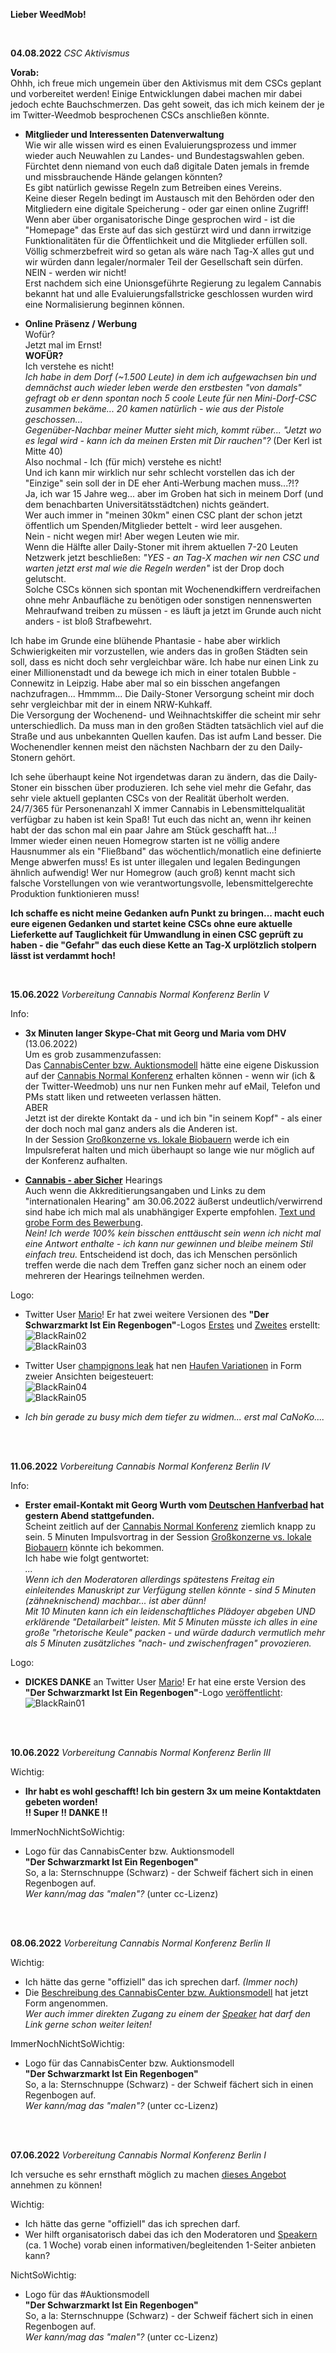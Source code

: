 **Lieber WeedMob!**  

<br>

**04.08.2022**<a id='04.08.2022'></a> *CSC Aktivismus*  

**Vorab:**  
Ohhh, ich freue mich ungemein über den Aktivismus mit dem CSCs geplant und vorbereitet werden! Einige Entwicklungen dabei machen mir dabei jedoch echte Bauchschmerzen. Das geht soweit, das ich mich keinem der je im Twitter-Weedmob besprochenen CSCs anschließen könnte.

- **Mitglieder und Interessenten Datenverwaltung**  
Wie wir alle wissen wird es einen Evaluierungsprozess und immer wieder auch Neuwahlen zu Landes- und Bundestagswahlen geben. Fürchtet denn niemand von euch daß digitale Daten jemals in fremde und missbrauchende Hände gelangen könnten?  
Es gibt natürlich gewisse Regeln zum Betreiben eines Vereins.  
Keine dieser Regeln bedingt im Austausch mit den Behörden oder den Mitgliedern eine digitale Speicherung - oder gar einen online Zugriff!
Wenn aber über organisatorische Dinge gesprochen wird - ist die "Homepage" das Erste auf das sich gestürzt wird und dann irrwitzige Funktionalitäten für die Öffentlichkeit und die Mitglieder erfüllen soll.  
Völlig schmerzbefreit wird so getan als wäre nach Tag-X alles gut und wir würden dann legaler/normaler Teil der Gesellschaft sein dürfen.  
NEIN - werden wir nicht!  
Erst nachdem sich eine Unionsgeführte Regierung zu legalem Cannabis bekannt hat und alle Evaluierungsfallstricke geschlossen wurden wird eine Normalisierung beginnen können. 

- **Online Präsenz / Werbung**  
Wofür?  
Jetzt mal im Ernst!  
**WOFÜR?**  
Ich verstehe es nicht!  
*Ich habe in dem Dorf (~1.500 Leute) in dem ich aufgewachsen bin und demnächst auch wieder leben werde den erstbesten "von damals" gefragt ob er denn spontan noch 5 coole Leute für nen Mini-Dorf-CSC zusammen bekäme... 20 kamen natürlich - wie aus der Pistole geschossen...  
Gegenüber-Nachbar meiner Mutter sieht mich, kommt rüber... "Jetzt wo es legal wird - kann ich da meinen Ersten mit Dir rauchen"?* (Der Kerl ist Mitte 40)  
Also nochmal - Ich (für mich) verstehe es nicht!  
Und ich kann mir wirklich nur sehr schlecht vorstellen das ich der "Einzige" sein soll der in DE eher Anti-Werbung machen muss...?!?  
Ja, ich war 15 Jahre weg... aber im Groben hat sich in meinem Dorf (und dem benachbarten Universitätsstädtchen) nichts geändert.  
Wer auch immer in "meinen 30km" einen CSC plant der schon jetzt öffentlich um Spenden/Mitglieder bettelt - wird leer ausgehen.  
Nein - nicht wegen mir! Aber wegen Leuten wie mir.  
Wenn die Hälfte aller Daily-Stoner mit ihrem aktuellen 7-20 Leuten Netzwerk jetzt beschließen: *"YES - an Tag-X machen wir nen CSC und warten jetzt erst mal wie die Regeln werden"* ist der Drop doch gelutscht.  
Solche CSCs können sich spontan mit Wochenendkiffern verdreifachen ohne mehr Anbaufläche zu benötigen oder sonstigen nennenswerten Mehraufwand treiben zu müssen - es läuft ja jetzt im Grunde auch nicht anders - ist bloß Strafbewehrt.   

Ich habe im Grunde eine blühende Phantasie - habe aber wirklich Schwierigkeiten mir vorzustellen, wie anders das in großen Städten sein soll, dass es nicht doch sehr vergleichbar wäre. Ich habe nur einen Link zu einer Millionenstadt und da bewege ich mich in einer totalen Bubble - Connewitz in Leipzig. Habe aber mal so ein bisschen angefangen nachzufragen... Hmmmm... Die Daily-Stoner Versorgung scheint mir doch sehr vergleichbar mit der in einem NRW-Kuhkaff.   
Die Versorgung der Wochenend- und Weihnachtskiffer die scheint mir sehr unterschiedlich. Da muss man in den großen Städten tatsächlich viel auf die Straße und aus unbekannten Quellen kaufen. Das ist aufm Land besser. Die Wochenendler kennen meist den nächsten Nachbarn der zu den Daily-Stonern gehört.  

Ich sehe überhaupt keine Not irgendetwas daran zu ändern, das die Daily-Stoner ein bisschen über produzieren. Ich sehe viel mehr die Gefahr, das sehr viele aktuell geplanten CSCs von der Realität überholt werden.  
24/7/365 für Personenanzahl X immer Cannabis in Lebensmittelqualität verfügbar zu haben ist kein Spaß! Tut euch das nicht an, wenn ihr keinen habt der das schon mal ein paar Jahre am Stück geschafft hat...!  
Immer wieder einen neuen Homegrow starten ist ne völlig andere Hausnummer als ein "Fließband" das wöchentlich/monatlich eine definierte Menge abwerfen muss! Es ist unter illegalen und legalen Bedingungen ähnlich aufwendig! Wer nur Homegrow (auch groß) kennt macht sich falsche Vorstellungen von wie verantwortungsvolle, lebensmittelgerechte Produktion funktionieren muss! 

**Ich schaffe es nicht meine Gedanken aufn Punkt zu bringen... macht euch eure eigenen Gedanken und startet keine CSCs ohne eure aktuelle Lieferkette auf Tauglichkeit für Umwandlung in einen CSC geprüft zu haben - die "Gefahr" das euch diese Kette an Tag-X urplötzlich stolpern lässt ist verdammt hoch!**


<br>


**15.06.2022**<a id='15.06.2022'></a> *Vorbereitung Cannabis Normal Konferenz Berlin V*  

Info:
- **3x Minuten langer Skype-Chat mit Georg und Maria vom DHV** (13.06.2022)  
Um es grob zusammenzufassen:  
Das [CannabisCenter bzw. Auktionsmodell](https://github.com/CannaParts/AuctionModel/blob/main/CannabisCenterDE.md) hätte eine eigene Diskussion auf der [Cannabis Normal Konferenz](https://cannabisnormal.de/) erhalten können - wenn wir (ich & der Twitter-Weedmob) uns nur nen Funken mehr auf eMail, Telefon und PMs statt liken und retweeten verlassen hätten.  
ABER  
Jetzt ist der direkte Kontakt da - und ich bin "in seinem Kopf" - als einer der doch noch mal ganz anders als die Anderen ist.  
In der Session [Großkonzerne vs. lokale Biobauern](https://cannabisnormal.de/sessions/gro%C3%9Fkonzerne-vs-lokale-biobauern) werde ich ein Impulsreferat halten und mich überhaupt so lange wie nur möglich auf der Konferenz aufhalten. 

- **[Cannabis - aber Sicher](https://www.bundesdrogenbeauftragter.de/cannabis-aber-sicher/#c1044)** Hearings  
Auch wenn die Akkreditierungsangaben und Links zu dem "internationalen Hearing" am 30.06.2022 äußerst undeutlich/verwirrend sind habe ich mich mal als unabhängiger Experte empfohlen. [Text und grobe Form des Bewerbung](https://github.com/CannaParts/AuctionModel/blob/main/AkkreditierungHearingBT2022.md).  
*Nein! Ich werde 100% kein bisschen enttäuscht sein wenn ich nicht mal eine Antwort enthalte - ich kann nur gewinnen und bleibe meinem Stil einfach treu.* Entscheidend ist doch, das ich Menschen persönlich treffen werde die nach dem Treffen ganz sicher noch an einem oder mehreren der Hearings teilnehmen werden.

Logo:
- Twitter User [Mario](https://twitter.com/pmar051)! Er hat zwei weitere Versionen des **"Der Schwarzmarkt Ist Ein Regenbogen"**-Logos [Erstes](https://twitter.com/pmar051/status/1535545596102287360) und [Zweites](https://twitter.com/pmar051/status/1535551612315484160) erstellt:  
![BlackRain02](https://github.com/CannaParts/AuctionModel/blob/main/img/BlackRain02.jpeg)  
![BlackRain03](https://github.com/CannaParts/AuctionModel/blob/main/img/BlackRain03.jpeg) 

- Twitter User [champignons leak](https://twitter.com/carstendotcom) hat nen [Haufen Variationen](https://twitter.com/carstendotcom/status/1535561114607558656) in Form zweier Ansichten beigesteuert:  
![BlackRain04](https://github.com/CannaParts/AuctionModel/blob/main/img/BlackRain04.jpeg)  
![BlackRain05](https://github.com/CannaParts/AuctionModel/blob/main/img/BlackRain05.jpeg)

- *Ich bin gerade zu busy mich dem tiefer zu widmen... erst mal CaNoKo....*

<br>
<br>

**11.06.2022**<a id='11.06.2022'></a> *Vorbereitung Cannabis Normal Konferenz Berlin IV*  

Info:
- **Erster email-Kontakt mit Georg Wurth vom [Deutschen Hanfverbad](https://hanfverband.de/) hat gestern Abend stattgefunden.**  
Scheint zeitlich auf der [Cannabis Normal Konferenz](https://cannabisnormal.de/) ziemlich knapp zu sein. 5 Minuten Impulsvortrag in 
der Session [Großkonzerne vs. lokale Biobauern](https://cannabisnormal.de/sessions/gro%C3%9Fkonzerne-vs-lokale-biobauern) könnte ich bekommen.  
Ich habe wie folgt gentwortet:  
*...  
Wenn ich den Moderatoren allerdings spätestens Freitag ein einleitendes Manuskript zur Verfügung stellen könnte - sind 5 Minuten (zähneknischend) machbar... ist aber dünn!  
Mit 10 Minuten kann ich ein leidenschaftliches Plädoyer abgeben UND erklärende "Detailarbeit" leisten. Mit 5 Minuten müsste ich alles in eine große "rhetorische Keule" packen - und würde dadurch vermutlich mehr als 5 Minuten zusätzliches "nach- und zwischenfragen" provozieren.*

Logo:
- **DICKES DANKE** an Twitter User [Mario](https://twitter.com/pmar051)! Er hat eine erste Version des **"Der Schwarzmarkt Ist Ein Regenbogen"**-Logo [veröffentlicht](https://twitter.com/pmar051/status/1535265066219601926):
![BlackRain01](https://github.com/CannaParts/AuctionModel/blob/main/img/BlackRain01.jpeg) 

<br>
<br>

**10.06.2022**<a id='10.06.2022'></a> *Vorbereitung Cannabis Normal Konferenz Berlin III*  

Wichtig:
- **Ihr habt es wohl geschafft! Ich bin gestern 3x um meine Kontaktdaten gebeten worden!  
!! Super !! DANKE !!**

ImmerNochNichtSoWichtig:
- Logo für das CannabisCenter bzw. Auktionsmodell  
**"Der Schwarzmarkt Ist Ein Regenbogen"**  
So, a la: Sternschnuppe (Schwarz) - der Schweif fächert sich in einen Regenbogen auf.  
*Wer kann/mag das "malen"?* (unter cc-Lizenz)

<br>
<br>

**08.06.2022**<a id='08.06.2022'></a> *Vorbereitung Cannabis Normal Konferenz Berlin II*  

Wichtig:
- Ich hätte das gerne "offiziell" das ich sprechen darf. *(Immer noch)*
- Die [Beschreibung des CannabisCenter bzw. Auktionsmodell](https://github.com/CannaParts/AuctionModel/blob/main/CannabisCenterDE.md) hat jetzt Form angenommen.  
*Wer auch immer direkten Zugang zu einem der [Speaker](https://cannabisnormal.de/program/speaker) hat darf den Link gerne schon weiter leiten!*

ImmerNochNichtSoWichtig:
- Logo für das CannabisCenter bzw. Auktionsmodell  
**"Der Schwarzmarkt Ist Ein Regenbogen"**  
So, a la: Sternschnuppe (Schwarz) - der Schweif fächert sich in einen Regenbogen auf.  
*Wer kann/mag das "malen"?* (unter cc-Lizenz)

<br>
<br>

**07.06.2022**<a id='07.06.2022'></a> *Vorbereitung Cannabis Normal Konferenz Berlin I*  

Ich versuche es sehr ernsthaft möglich zu machen [dieses Angebot](https://twitter.com/weedland_berlin/status/1529064991067983872) annehmen zu können!

Wichtig:
- Ich hätte das gerne "offiziell" das ich sprechen darf.
- Wer hilft organisatorisch dabei das ich den Moderatoren und [Speakern](https://cannabisnormal.de/program/speaker) (ca. 1 Woche) vorab einen informativen/begleitenden 1-Seiter anbieten kann?

NichtSoWichtig:
- Logo für das #Auktionsmodell  
**"Der Schwarzmarkt Ist Ein Regenbogen"**  
So, a la: Sternschnuppe (Schwarz) - der Schweif fächert sich in einen Regenbogen auf.  
*Wer kann/mag das "malen"?* (unter cc-Lizenz)
